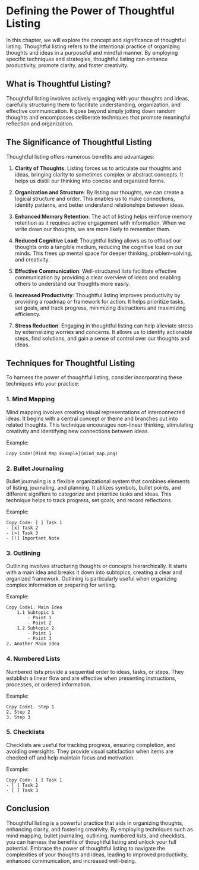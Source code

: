 Defining the Power of Thoughtful Listing
=================================================

In this chapter, we will explore the concept and significance of thoughtful listing. Thoughtful listing refers to the intentional practice of organizing thoughts and ideas in a purposeful and mindful manner. By employing specific techniques and strategies, thoughtful listing can enhance productivity, promote clarity, and foster creativity.

**What is Thoughtful Listing?**
-------------------------------

Thoughtful listing involves actively engaging with your thoughts and ideas, carefully structuring them to facilitate understanding, organization, and effective communication. It goes beyond simply jotting down random thoughts and encompasses deliberate techniques that promote meaningful reflection and organization.

**The Significance of Thoughtful Listing**
------------------------------------------

Thoughtful listing offers numerous benefits and advantages:

1. **Clarity of Thoughts**: Listing forces us to articulate our thoughts and ideas, bringing clarity to sometimes complex or abstract concepts. It helps us distill our thinking into concise and organized forms.

2. **Organization and Structure**: By listing our thoughts, we can create a logical structure and order. This enables us to make connections, identify patterns, and better understand relationships between ideas.

3. **Enhanced Memory Retention**: The act of listing helps reinforce memory retention as it requires active engagement with information. When we write down our thoughts, we are more likely to remember them.

4. **Reduced Cognitive Load**: Thoughtful listing allows us to offload our thoughts onto a tangible medium, reducing the cognitive load on our minds. This frees up mental space for deeper thinking, problem-solving, and creativity.

5. **Effective Communication**: Well-structured lists facilitate effective communication by providing a clear overview of ideas and enabling others to understand our thoughts more easily.

6. **Increased Productivity**: Thoughtful listing improves productivity by providing a roadmap or framework for action. It helps prioritize tasks, set goals, and track progress, minimizing distractions and maximizing efficiency.

7. **Stress Reduction**: Engaging in thoughtful listing can help alleviate stress by externalizing worries and concerns. It allows us to identify actionable steps, find solutions, and gain a sense of control over our thoughts and ideas.

**Techniques for Thoughtful Listing**
-------------------------------------

To harness the power of thoughtful listing, consider incorporating these techniques into your practice:

### 1. Mind Mapping

Mind mapping involves creating visual representations of interconnected ideas. It begins with a central concept or theme and branches out into related thoughts. This technique encourages non-linear thinking, stimulating creativity and identifying new connections between ideas.

Example:

    Copy Code![Mind Map Example](mind_map.png)

### 2. Bullet Journaling

Bullet journaling is a flexible organizational system that combines elements of listing, journaling, and planning. It utilizes symbols, bullet points, and different signifiers to categorize and prioritize tasks and ideas. This technique helps to track progress, set goals, and record reflections.

Example:

    Copy Code- [ ] Task 1
    - [x] Task 2
    - [>] Task 3
    - [!] Important Note

### 3. Outlining

Outlining involves structuring thoughts or concepts hierarchically. It starts with a main idea and breaks it down into subtopics, creating a clear and organized framework. Outlining is particularly useful when organizing complex information or preparing for writing.

Example:

    Copy Code1. Main Idea
        1.1 Subtopic 1
            - Point 1
            - Point 2
        1.2 Subtopic 2
            - Point 1
            - Point 3
    2. Another Main Idea

### 4. Numbered Lists

Numbered lists provide a sequential order to ideas, tasks, or steps. They establish a linear flow and are effective when presenting instructions, processes, or ordered information.

Example:

    Copy Code1. Step 1
    2. Step 2
    3. Step 3

### 5. Checklists

Checklists are useful for tracking progress, ensuring completion, and avoiding oversights. They provide visual satisfaction when items are checked off and help maintain focus and motivation.

Example:

    Copy Code- [ ] Task 1
    - [ ] Task 2
    - [ ] Task 3

**Conclusion**
--------------

Thoughtful listing is a powerful practice that aids in organizing thoughts, enhancing clarity, and fostering creativity. By employing techniques such as mind mapping, bullet journaling, outlining, numbered lists, and checklists, you can harness the benefits of thoughtful listing and unlock your full potential. Embrace the power of thoughtful listing to navigate the complexities of your thoughts and ideas, leading to improved productivity, enhanced communication, and increased well-being.
